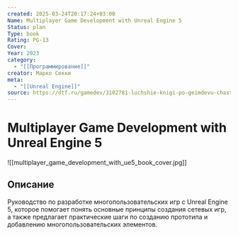 ```yaml
---
created: 2025-03-24T20:17:24+03:00
Name: Multiplayer Game Development with Unreal Engine 5
Status: plan
Type: book
Rating: PG-13
Cover: 
Year: 2023
category:
  - "[[Программирование]]"
creator: Марко Секки
meta:
  - "[[Unreal Engine]]"
source: https://dtf.ru/gamedev/3102781-luchshie-knigi-po-geimdevu-chast-2
---
```


# Multiplayer Game Development with Unreal Engine 5

![[multiplayer_game_development_with_ue5_book_cover.jpg]]



## Описание

Руководство по разработке многопользовательских игр с Unreal Engine 5, которое помогает понять основные принципы создания сетевых игр, а также предлагает практические шаги по созданию прототипа и добавлению многопользовательских элементов.

